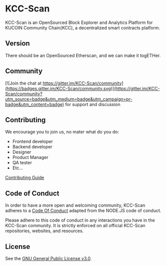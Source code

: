 # KCC-Scan

KCC-Scan is an OpenSourced Block Explorer and Analytics Platform for KUCOIN Community Chain(KCC), a decentralized smart contracts platform.

## Version

There should be an OpenSourced Etherscan, and we can make it togETHer.

## Community

[![Join the chat at https://gitter.im/KCC-Scan/community](https://badges.gitter.im/KCC-Scan/community.svg)](https://gitter.im/KCC-Scan/community?utm_source=badge&utm_medium=badge&utm_campaign=pr-badge&utm_content=badge) for support and discussion

## Contributing

We encourage you to join us, no mater what do you do:

- Frontend developer
- Backend developer
- Designer
- Product Manager
- QA tester
- Etc...

[Contributing Guide](Contributing.md)

## Code of Conduct

In order to have a more open and welcoming community, KCC-Scan adheres to a
[Code Of Conduct](Code-Of-Conduct.md) adapted from the NODE.JS code of
conduct.

Please adhere to this code of conduct in any interactions you have in the
KCC-Scan community. It is strictly enforced on all official KCC-Scan
repositories, websites, and resources.

## License

See the [GNU General Public License v3.0](LICENSE).
